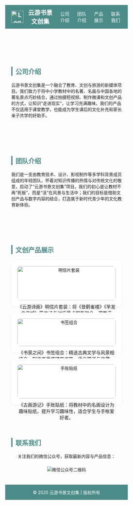 <!DOCTYPE html>
<html lang="zh-CN">
<head>
  <meta charset="UTF-8" />
  <meta name="viewport" content="width=device-width, initial-scale=1.0"/>
  <title>云游书景文创集</title>
  <style>
    * {
      box-sizing: border-box;
      scroll-behavior: smooth;
    }

    body {
      font-family: 'Helvetica Neue', sans-serif;
      margin: 0;
      padding: 0;
      background-color: #f9f9f9;
      color: #333;
    }

    header {
      display: flex;
      align-items: center;
      justify-content: space-between;
      padding: 10px 20px;
      background-color: #4b8b88;
      color: white;
      position: sticky;
      top: 0;
      z-index: 999;
    }

    header img {
      height: 40px;
      margin-right: 10px;
    }

    .site-name {
      display: flex;
      align-items: center;
      font-size: 20px;
      font-weight: bold;
    }

    nav {
      display: flex;
      align-items: center;
    }

    nav a {
      color: white;
      text-decoration: none;
      margin-left: 15px;
      font-size: 15px;
    }

    nav a:hover {
      text-decoration: underline;
    }

    .menu-toggle {
      display: none;
      font-size: 26px;
      cursor: pointer;
    }

    @media screen and (max-width: 768px) {
      nav {
        display: none;
        flex-direction: column;
        width: 100%;
        background-color: #4b8b88;
      }

      nav.active {
        display: flex;
      }

      nav a {
        padding: 10px 0;
        border-top: 1px solid #ffffff33;
        margin-left: 0;
        text-align: center;
      }

      .menu-toggle {
        display: block;
      }
    }

    section {
      padding: 40px 20px;
      max-width: 1000px;
      margin: auto;
    }

    h2 {
      color: #4b8b88;
      margin-bottom: 20px;
      border-left: 4px solid #4b8b88;
      padding-left: 10px;
    }

    .products-grid {
      display: grid;
      grid-template-columns: repeat(auto-fit, minmax(250px, 1fr));
      gap: 20px;
    }

    .product {
      background: white;
      padding: 20px;
      border-radius: 10px;
      box-shadow: 0 2px 10px rgba(0,0,0,0.05);
      text-align: center;
    }

    .product img {
      width: 100%;
      max-height: 180px;
      object-fit: cover;
      border-radius: 8px;
    }

    .product p {
      margin-top: 10px;
      font-size: 15px;
    }

    .contact {
      text-align: center;
    }

    .contact img {
      max-width: 200px;
      margin-top: 10px;
    }

    footer {
      background-color: #4b8b88;
      color: white;
      text-align: center;
      padding: 15px;
    }
  </style>
</head>
<body>

  <header>
    <div class="site-name">
      <img src="your-logo.png" alt="Logo">
      云游书景文创集
    </div>
    <div class="menu-toggle" onclick="toggleMenu()">☰</div>
    <nav id="navbar">
      <a href="#about">公司介绍</a>
      <a href="#team">团队介绍</a>
      <a href="#products">产品展示</a>
      <a href="#contact">联系我们</a>
    </nav>
  </header>

  <section id="about">
    <h2>公司介绍</h2>
    <p>云游书景文创集是一个融合了教育、文创与旅游的新媒体项目。我们致力于将中小学教材中的名著、名画与中国各地的著名景点巧妙结合，通过拍摄短视频、制作微课和文创产品的方式，让知识“走进现实”，让学习充满趣味。我们的产品不仅适用于课堂教学，也能成为学生课后的文化补充和家长亲子共学的好助手。</p>
  </section>

  <section id="team">
    <h2>团队介绍</h2>
    <p>我们是一支由教育技术、设计、影视制作等多学科背景成员组成的年轻团队，怀着对知识传播的热情与对传统文化的敬意，启动了“云游书景文创集”项目。我们的初心是让教材不再“死板”，而是“活”在风景与生活中；我们的目标是借助文创产品与数字内容的结合，打造属于新时代青少年的文化教育新体验。</p>
  </section>

  <section id="products">
    <h2>文创产品展示</h2>
    <div class="products-grid">
      <div class="product">
        <img src="product1.jpg" alt="明信片套装">
        <p>《云游诗画》明信片套装：将《登鹳雀楼》《早发白帝城》等古诗与对应景点摄影融合，寓教于游。</p>
      </div>
      <div class="product">
        <img src="product2.jpg" alt="书签组合">
        <p>《书景之间》书签组合：精选古典文学与风景相结合，制作高质感镂空书签，适合赠送与收藏。</p>
      </div>
      <div class="product">
        <img src="product3.jpg" alt="手账贴纸">
        <p>《古画游记》手账贴纸：将教材中的名画设计为趣味贴纸，提升学习趣味性，适合学生与手帐爱好者。</p>
      </div>
    </div>
  </section>

  <section id="contact">
    <h2>联系我们</h2>
    <div class="contact">
      <p>关注我们的微信公众号，获取最新内容与产品信息：</p>
      <img src="your-wechat.png" alt="微信公众号二维码" />
    </div>
  </section>

  <footer>
    &copy; 2025 云游书景文创集 | 版权所有
  </footer>

  <script>
    function toggleMenu() {
      document.getElementById('navbar').classList.toggle('active');
    }
  </script>

</body>
</html>
